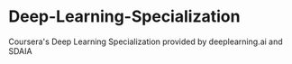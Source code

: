 # Deep-Learning-Specialization
Coursera's Deep Learning Specialization provided by deeplearning.ai and SDAIA
